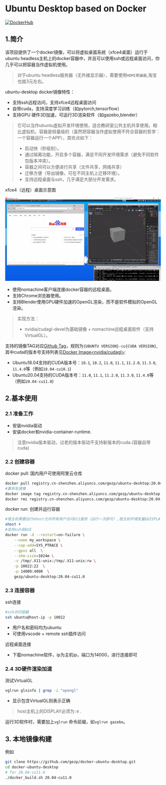 # Ubuntu Desktop based on Docker

[![DockerHub](https://img.shields.io/badge/DockerHub-brightgreen.svg?style=popout&logo=Docker)](https://hub.docker.com/r/gezp/ubuntu-desktop) 

## 1.简介
该项目提供了一个docker镜像，可以将虚拟桌面系统（xfce4桌面）运行于ubuntu headless主机上的docker容器中，并且可以使用ssh或远程桌面访问，你几乎可以把容器当作虚拟机使用。

> 对于ubuntu headless服务器（无外接显示器），需要使用`HDMI欺骗器`,淘宝也就3元左右。

ubuntu-desktop docker镜像特性：

* 支持ssh远程访问，支持xfce4远程桌面访问
* 自带cuda，支持深度学习训练（如pytorch,tensorflow）
* 支持GPU 硬件3D加速，可运行3D渲染软件（如gazebo,blender）


> 它可以当作ubuntu虚拟开发环境使用，适合教研室公共主机共享使用。相比虚拟机，容器是轻量级的（虽然把容器当作虚拟使用不符合容器的哲学：一个容器运行一个APP），其优点如下：
>
> * 启动快（秒级别）。
> * 通过隔离功能，开启多个容器，满足不同开发环境需求（避免不同软件包版本冲突）。
> * 容器之间可以方便进行共享（文件共享，网络共享）
> * 迁移方便（导出镜像，可在不同主机上迁移环境）。
> * 支持远程桌面与ssh，几乎满足大部分开发需求。

xfce4（远程）桌面示意图

![](img/desktop.png)

* 使用nomachine客户端连接docker容器的远程桌面。
* 支持Chrome浏览器使用。
* 支持Blender使用GPU硬件加速的OpenGL渲染，而不是软件模拟的OpenGL渲染。

> 实现方法：
>
> * nvidia/cudagl-devel为基础镜像 + nomachine远程桌面软件（支持VirtualGL）。

支持的镜像TAG对应[Github Tag](https://github.com/gezp/docker-ubuntu-desktop/tags)，规则为`{UBUNTU VERSION}-cu{CUDA VERSION}`, 其中cuda的版本号支持列表见[Docker Image<nvidia/cudagl>](https://gitlab.com/nvidia/container-images/cudagl/-/blob/DOCS/supported-tags.md):
* Ubuntu18.04支持的CUDA版本号：`10.1`, `10.2`, `11.0`, `11.1`, `11.2.0`, `11.3.0`, `11.4.0`等（例如`18.04-cu10.1`)
* Ubuntu20.04支持的CUDA版本号：`11.0`, `11.1`, `11.2.0`, `11.3.0`, `11.4.0`等（例如`20.04-cu11.0`)


## 2.基本使用

### 2.1 准备工作

* 安装nvidia驱动
* 安装docker和nvidia-container-runtime.

> 注意nvidia版本驱动，过老的版本驱动不支持新版本的cuda.(容器自带cuda)

### 2.2 创建容器

docker pull: 国内用户可使用阿里云仓库
```bash
docker pull registry.cn-shenzhen.aliyuncs.com/gezp/ubuntu-desktop:20.04-cu11.0
#重命名镜像
docker image tag registry.cn-shenzhen.aliyuncs.com/gezp/ubuntu-desktop:20.04-cu11.0 gezp/ubuntu-desktop:20.04-cu11.0
docker rmi registry.cn-shenzhen.aliyuncs.com/gezp/ubuntu-desktop:20.04-cu11.0
```
docker run: 创建并运行容器
```bash
#宿主机需要运行xhost允许所有用户访问X11服务（运行一次即可）,宿主机环境变量$DISPLAY必须为0
xhost +
#支持ssh和GUI
docker run -d --restart=on-failure \
    --name my_workspace \
    --cap-add=SYS_PTRACE \
    --gpus all  \
    --shm-size=1024m \
    -v /tmp/.X11-unix:/tmp/.X11-unix:rw \
    -p 10022:22  \
    -p 14000:4000  \
    gezp/ubuntu-desktop:20.04-cu11.0
```


### 2.3 连接容器

ssh连接
```bash
#ssh访问容器
ssh ubuntu@host-ip -p 10022
```

* 用户名和密码均为ubuntu
* 可使用vscode + remote ssh插件访问

远程桌面连接

* 下载nomachine软件，ip为主机ip，端口为14000，进行连接即可

### 2.4 3D硬件渲染加速

测试VirtualGL

```bash
vglrun glxinfo | grep -i "opengl"
```

* 显示包含VirtualGL则表示正确

> host主机上的DISPLAY必须为`:0` .

运行3D软件时，需要加上`vglrun` 命令前缀，如`vglrun gazebo`。

## 3. 本地镜像构建

例如
```bash
git clone https://github.com/gezp/docker-ubuntu-desktop.git
cd docker-ubuntu-desktop
# for 20.04-cu11.0
./docker_build.sh 20.04-cu11.0
```

